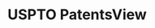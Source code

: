 ---
layout: default
bigquery: https://console.cloud.google.com/bigquery?p=patents-public-data&d=patentsview&page=dataset
citation: Attribution should be given to PatentsView for use, distribution, or derivative
  works.
code: https://github.com/CSSIP-AIR/PatentsView-Code-Snippets/
contributors: USPTO
cost: None
description: 'PatentsView includes US patent data including raw data (summaries, applications,
  pregrant applications), disambugations of inventors and assignees, and inventor
  gender estimates.  Also foreign priority data, # of figures and sheets, and government
  interest statements.'
documentation: https://patentsview.org/query/builder-faqs
last_edit: Mon, 04 Apr 2022 19:02:57 GMT
location: https://patentsview.org/
maintained_by: USPTO
record_creation_timestamp: 12/2/2020 17:20:46
schema_fields: '[''disamb_inventor_id_20191231'', ''classification_status'', ''relkind'',
  ''organization'', ''level_one'', ''term_extension'', ''section_id'', ''doctype'',
  ''latitude'', ''rule_47'', ''disamb_assignee_id_20200630'', ''disamb_assignee_id_20200929'',
  ''sequence'', ''fname'', ''filename'', ''country'', ''disamb_inventor_id_20190820'',
  ''location_id'', ''application_id'', ''subcategory_id'', ''disamb_inventor_id_20171226'',
  ''num_sheets'', ''exemplary'', ''text'', ''lawyer_id'', ''disamb_inventor_id_20200331'',
  ''classification_value'', ''name_first'', ''group_id'', ''sector_title'', ''num'',
  ''category'', ''attribution_status'', ''designation'', ''term_grant'', ''male'',
  ''disamb_inventor_id_20200630'', ''level_three'', ''role'', ''section'', ''citation_id'',
  ''status'', ''subgroup_id'', ''field_title'', ''group'', ''county'', ''disamb_inventor_id_20170307'',
  ''reldocno'', ''inventor_id'', ''disamb_inventor_id_20170808'', ''id'', ''state_fips'',
  ''lname'', ''f371_date'', ''term_disclaimer'', ''kind'', ''disamb_assignee_id_20190820'',
  ''disamb_inventor_id_20191008'', ''category_id'', ''gi_statement'', ''abstract'',
  ''field_id'', ''disamb_inventor_id_20181127'', ''latlong'', ''organization_id'',
  ''rel_id'', ''city'', ''_371_date'', ''disamb_inventor_id_20190312'', ''ipc_version_indicator'',
  ''disclaimer_date'', ''contract_award_number'', ''subsection_id'', ''latin_name'',
  ''withdrawn'', ''num_claims'', ''title'', ''length'', ''name'', ''main_group'',
  ''series_code'', ''ipc_class'', ''disamb_inventor_id_20171003'', ''f102_date'',
  ''subclass'', ''disamb_inventor_id_20201229'', ''publication_number'', ''disamb_assignee_id_20190312'',
  ''country_transformed'', ''doc_type'', ''patent_id'', ''date'', ''subgroup'', ''applicant_type'',
  ''disamb_inventor_id_20180528'', ''number'', ''dependent'', ''deceased'', ''classification_data_source'',
  ''disamb_assignee_id_20181127'', ''disamb_assignee_id_20191008'', ''action_date'',
  ''state'', ''mainclass_id'', ''rawlocation_id'', ''rawassignee_id'', ''subclass_id'',
  ''disamb_assignee_id_20191231'', ''disamb_assignee_id_20200331'', ''num_figures'',
  ''type'', ''_102_date'', ''assignee_id'', ''level_two'', ''symbol_position'', ''classification_level'',
  ''name_last'', ''disamb_inventor_id_20200929'', ''rawinventor_id'', ''variety'',
  ''lapse_of_patent'', ''uuid'', ''county_fips'', ''male_flag'', ''longitude'']'
shortname: patentsview
tags:
- disambiguation
- United States
- gender
terms_of_use: Creative Commons Attribution 4.0 International License.
timeframe: 1963-1999
title: USPTO PatentsView
uuid: cf1780b1-e265-4e49-8d1d-83b9cfe0fd9a
---
